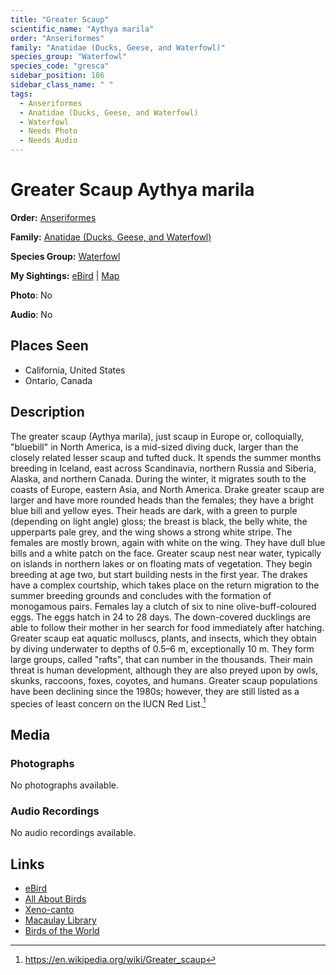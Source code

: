 ```yaml
---
title: "Greater Scaup"
scientific_name: "Aythya marila"
order: "Anseriformes"
family: "Anatidae (Ducks, Geese, and Waterfowl)"
species_group: "Waterfowl"
species_code: "gresca"
sidebar_position: 186
sidebar_class_name: " "
tags: 
  - Anseriformes
  - Anatidae (Ducks, Geese, and Waterfowl)
  - Waterfowl
  - Needs Photo
  - Needs Audio
---
```


# Greater Scaup <span className='sci_name'>Aythya marila</span>

**Order:** [Anseriformes](/tags/anseriformes)

**Family:** [Anatidae (Ducks, Geese, and Waterfowl)](/tags/anatidae-ducks-geese-and-waterfowl)

**Species Group:** [Waterfowl](/tags/waterfowl)

**My Sightings:** [eBird](https://ebird.org/lifelist?r=world&time=life&spp=gresca) | [Map](/map?species_code=gresca)

**Photo**: No 

**Audio**: No

## Places Seen

* California, United States
* Ontario, Canada

## Description
The greater scaup (Aythya marila), just scaup in Europe or, colloquially, "bluebill" in North America, is a mid-sized diving duck, larger than the closely related lesser scaup and tufted duck. It spends the summer months breeding in Iceland, east across Scandinavia, northern Russia and Siberia, Alaska, and northern Canada. During the winter, it migrates south to the coasts of Europe, eastern Asia, and North America.
Drake greater scaup are larger and have more rounded heads than the females; they have a bright blue bill and yellow eyes. Their heads are dark, with a green to purple (depending on light angle) gloss; the breast is black, the belly white, the upperparts pale grey, and the wing shows a strong white stripe. The females are mostly brown, again with white on the wing. They have dull blue bills and a white patch on the face.
Greater scaup nest near water, typically on islands in northern lakes or on floating mats of vegetation. They begin breeding at age two, but start building nests in the first year. The drakes have a complex courtship, which takes place on the return migration to the summer breeding grounds and concludes with the formation of monogamous pairs. Females lay a clutch of six to nine olive-buff-coloured eggs. The eggs hatch in 24 to 28 days. The down-covered ducklings are able to follow their mother in her search for food immediately after hatching.
Greater scaup eat aquatic molluscs, plants, and insects, which they obtain by diving underwater to depths of 0.5–6 m, exceptionally 10 m. They form large groups, called "rafts", that can number in the thousands. Their main threat is human development, although they are also preyed upon by owls, skunks, raccoons, foxes, coyotes, and humans. Greater scaup populations have been declining since the 1980s; however, they are still listed as a species of least concern on the IUCN Red List.[^1]

[^1]: https://en.wikipedia.org/wiki/Greater_scaup

## Media
### Photographs
No photographs available.

### Audio Recordings
No audio recordings available.

## Links
* [eBird](https://ebird.org/species/gresca) 
* [All About Birds](https://www.allaboutbirds.org/guide/gresca) 
* [Xeno-canto](https://www.xeno-canto.org/species/aythya-marila) 
* [Macaulay Library](https://search.macaulaylibrary.org/catalog?taxonCode=gresca&sort=rating_rank_desc)
* [Birds of the World](https://birdsoftheworld.org/bow/species/gresca)

